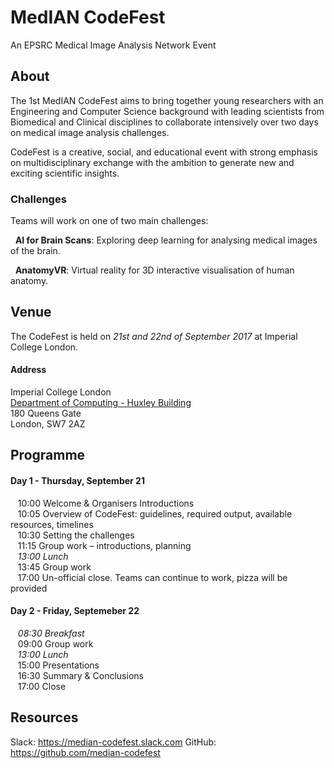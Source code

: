 # MedIAN CodeFest
An EPSRC Medical Image Analysis Network Event

## About

The 1st MedIAN CodeFest aims to bring together young researchers with an Engineering and Computer Science background with leading scientists from Biomedical and Clinical disciplines to collaborate intensively over two days on medical image analysis challenges. 

CodeFest is a creative, social, and educational event with strong emphasis on multidisciplinary exchange with the ambition to generate new and exciting scientific insights.

### Challenges

Teams will work on one of two main challenges:

&nbsp;&nbsp;**AI for Brain Scans**: Exploring deep learning for analysing medical images of the brain.

&nbsp;&nbsp;**AnatomyVR**: Virtual reality for 3D interactive visualisation of human anatomy.

## Venue

The CodeFest is held on *21st and 22nd of September 2017* at Imperial College London.

#### Address
Imperial College London  
[Department of Computing - Huxley Building](http://www.imperial.ac.uk/computing/about/getting-here/)  
180 Queens Gate  
London, SW7 2AZ

## Programme

#### Day 1 - Thursday, September 21
&nbsp;&nbsp;&nbsp;10:00 Welcome & Organisers Introductions  
&nbsp;&nbsp;&nbsp;10:05 Overview of CodeFest: guidelines, required output, available resources, timelines  
&nbsp;&nbsp;&nbsp;10:30 Setting the challenges  
&nbsp;&nbsp;&nbsp;11:15 Group work – introductions, planning  
&nbsp;&nbsp;&nbsp;*13:00 Lunch*  
&nbsp;&nbsp;&nbsp;13:45 Group work  
&nbsp;&nbsp;&nbsp;17:00 Un-official close. Teams can continue to work, pizza will be provided

#### Day 2 - Friday, Septemeber 22
&nbsp;&nbsp;&nbsp;*08:30 Breakfast*  
&nbsp;&nbsp;&nbsp;09:00 Group work  
&nbsp;&nbsp;&nbsp;*13:00 Lunch*  
&nbsp;&nbsp;&nbsp;15:00 Presentations  
&nbsp;&nbsp;&nbsp;16:30 Summary & Conclusions  
&nbsp;&nbsp;&nbsp;17:00 Close

## Resources

Slack: https://median-codefest.slack.com
GitHub: https://github.com/median-codefest
